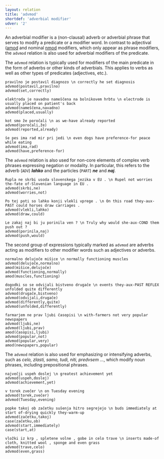 ```yaml
---
layout: relation
title: 'advmod'
shortdef: 'adverbial modifier'
udver: '2'
---
```


An adverbial modifier is a (non-clausal) adverb or adverbial phrase that serves to modify a predicate or a modifier word. In contrast to adjectival ([amod]() and nominal [nmod]() modifiers, which only appear as phrase modifiers, the `advmod` relation is also used for adverbial modifiers of the predicate. 

The `advmod` relation is typically used for modifiers of the main predicate in the form of adverbs or other kinds of adverbials. This applies to verbs as well as other types of predicates (adjectives, etc.).

~~~ sdparse
pravilno je postavil diagnozo \n correctly he set diagnosis
advmod(postavil,pravilno)
advmod(set,correctly)
~~~
~~~ sdparse
elektroda je navadno nameščena na bolnikovem hrbtu \n electrode is usually placed on patient's back
advmod(nameščena,navadno)
advmod(placed,usually)
~~~
~~~ sdparse
kot smo že poročali \n as we-have already reported
advmod(poročali,že)
advmod(reported,already)
~~~
~~~ sdparse
še pes ima rad mir pri jedi \n even dogs have preference-for peace while eating
advmod(ima,rad)
advmod(have,preference-for)
~~~

The `advmod` relation is also used for non-core elements of complex verb phrases expressing negation or modality. In particular, this refers to the adverb (`ADV`) _**lahko**_ and the particles (`PART`) _**ne**_ and _**naj**_.


~~~ sdparse
Rupla ne skrbi usoda slovenskega jezika v EU . \n Rupel not worries the-fate of-Slovenian language in EU .
advmod(skrbi,ne)
advmod(worries,not)
~~~
~~~ sdparse
Po tej poti so lahko konji vlekli vprege . \n On this road they-aux-PAST could horses draw carriages . 
advmod(vlekli,lahko)
advmod(draw,could)
~~~
~~~ sdparse
Le zakaj naj bi ju porinila ven ? \n Truly why would she-aux-COND them push out ?
advmod(porinila,naj)
advmod(push,would)
~~~

The second group of expressions typically marked as `advmod` are adverbs acting as modifiers to other modifier words such as adjectives or adverbs. 

~~~ sdparse
normalno delujoče mišice \n normally functioning muscles
advmod(delujoče,normalno)
amod(mišice,delujoče)
advmod(functioning,normally)
amod(muscles,functioning)
~~~
~~~ sdparse
dogodki so se odvijali bistveno drugače \n events they-aux-PAST REFLEX unfolded quite differently
advmod(drugače,bistveno)
advmod(odvijali,drugače)
advmod(differently,quite)
advmod(unfolded,differently)
~~~
~~~ sdparse
farmarjem ne prav ljubi časopisi \n with-farmers not very popular newspapers
advmod(ljubi,ne)
advmod(ljubi,prav)
amod(časopisi,ljubi)
advmod(popular,not)
advmod(popular,very)
amod(newspapers,popular)
~~~

The `advmod` relation is also used for emphasizing or intensifying adverbs, such as _celo, zlasti, samo, tudi, niti, predvsem ..._, which modify noun phrases, including prepositional phrases.


~~~ sdparse
največji uspeh doslej \n greatest achievement yet
advmod(uspeh,doslej)
advmod(achievement,yet)
~~~

~~~ sdparse
v torek zvečer \n on Tuesday evening
advmod(torek,zvečer)
advmod(Tuesday,evening)
~~~

~~~ sdparse
popke takoj ob začetku sušenja hitro segrejejo \n buds immediately at start of-drying quickly they-warm-up
advmod(začetku,takoj)
case(začetku,ob)
advmod(start,immediately)
case(start,at)
~~~

~~~ sdparse
vložki iz krp , spletene volne , gobe in celo trave \n inserts made-of cloth, knitted wool , sponge and even grass
advmod(trave,celo)
advmod(even,grass)
~~~
<!-- Interlanguage links updated Po 6. listopadu 2023, 21:42:20 CET -->

